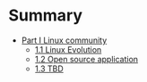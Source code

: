 # Summary 

* [Part I Linux community](#summary)  
  * [1.1 Linux Evolution](1.Linux_Community/1.1-Linux_evolution.md)
  * [1.2 Open source application](1.Linux_Community/1.2-Open_source_applications.md)
  * [1.3 TBD](part1/gitbook.md)
